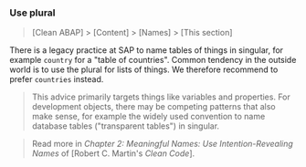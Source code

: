### Use plural

> [Clean ABAP] > [Content] > [Names] > [This section]

There is a legacy practice at SAP to name tables of things in singular,
for example `country` for a "table of countries".
Common tendency in the outside world is to use the plural for lists of things.
We therefore recommend to prefer `countries` instead.

> This advice primarily targets things like variables and properties.
> For development objects, there may be competing patterns
> that also make sense, for example the widely used convention
> to name database tables \("transparent tables"\) in singular.

> Read more in _Chapter 2: Meaningful Names: Use Intention-Revealing Names_ of [Robert C. Martin's _Clean Code_].
